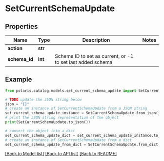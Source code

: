 <!--

 Licensed to the Apache Software Foundation (ASF) under one
 or more contributor license agreements.  See the NOTICE file
 distributed with this work for additional information
 regarding copyright ownership.  The ASF licenses this file
 to you under the Apache License, Version 2.0 (the
 "License"); you may not use this file except in compliance
 with the License.  You may obtain a copy of the License at

   http://www.apache.org/licenses/LICENSE-2.0

 Unless required by applicable law or agreed to in writing,
 software distributed under the License is distributed on an
 "AS IS" BASIS, WITHOUT WARRANTIES OR CONDITIONS OF ANY
 KIND, either express or implied.  See the License for the
 specific language governing permissions and limitations
 under the License.

-->
# SetCurrentSchemaUpdate


## Properties

Name | Type | Description | Notes
------------ | ------------- | ------------- | -------------
**action** | **str** |  | 
**schema_id** | **int** | Schema ID to set as current, or -1 to set last added schema | 

## Example

```python
from polaris.catalog.models.set_current_schema_update import SetCurrentSchemaUpdate

# TODO update the JSON string below
json = "{}"
# create an instance of SetCurrentSchemaUpdate from a JSON string
set_current_schema_update_instance = SetCurrentSchemaUpdate.from_json(json)
# print the JSON string representation of the object
print(SetCurrentSchemaUpdate.to_json())

# convert the object into a dict
set_current_schema_update_dict = set_current_schema_update_instance.to_dict()
# create an instance of SetCurrentSchemaUpdate from a dict
set_current_schema_update_from_dict = SetCurrentSchemaUpdate.from_dict(set_current_schema_update_dict)
```
[[Back to Model list]](../README.md#documentation-for-models) [[Back to API list]](../README.md#documentation-for-api-endpoints) [[Back to README]](../README.md)


